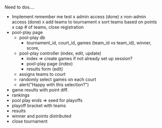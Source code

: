 
Need to dos....
  - Implement remember me test
  x admin access (done)
  x non-admin access (done)
  x add teams to tournament
  x sort teams based on points
  x cap # of teams, close registration
  - pool-play page
    - pool-play db
      - tournament_id, court_id, games (team_id vs team_id),
        winner, score,
    - pool-play controller (index, edit, update)
      - index => create games if not already set up session?
      - pool-play page (index)
      - results form (edit)
    - assigns teams to court
    - randomly select games on each court
    - alert("Happy with this selection?")
  - game results with point diff.
  - rankings
  - pool play ends => seed for playoffs
  - playoff bracket with teams
  - results
  - winner and points distributed
  - close tournament
